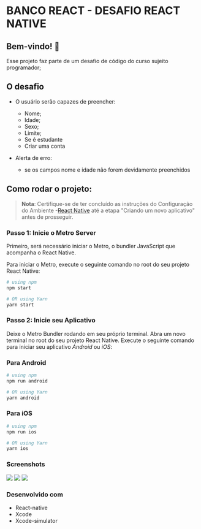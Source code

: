 # BANCO REACT - DESAFIO REACT NATIVE

## Bem-vindo! 👋

Esse projeto faz parte de um desafio de código do curso sujeito programador;

## O desafio

- O usuário serão capazes de preencher:
   - Nome;
   - Idade;
   - Sexo;
   - Limite;
   - Se é estudante
   - Criar uma conta

- Alerta de erro:
  - se os campos nome e idade não forem devidamente preenchidos

## Como rodar o projeto:

>**Nota**: Certifique-se de ter concluído as instruções do Configuração do Ambiente -[React Native](https://reactnative.dev/docs/environment-setup) até a etapa "Criando um novo aplicativo" antes de prosseguir.

### Passo 1: Inicie o Metro Server
Primeiro, será necessário iniciar o Metro, o bundler JavaScript que acompanha o React Native.

Para iniciar o Metro, execute o seguinte comando no root do seu projeto React Native:

```bash
# using npm
npm start

# OR using Yarn
yarn start
```

### Passo 2: Inicie seu Aplicativo
Deixe o Metro Bundler rodando em seu próprio terminal. Abra um novo terminal no root do seu projeto React Native. Execute o seguinte comando para iniciar seu aplicativo _Android_ ou _iOS_:

### Para Android

```bash
# using npm
npm run android

# OR using Yarn
yarn android
```

### Para iOS

```bash
# using npm
npm run ios

# OR using Yarn
yarn ios
```

### Screenshots

![](./src/app-mobi.png)
![](./src/success.png)
![](./src/Alert-error.png)

### Desenvolvido com
- React-native
- Xcode
- Xcode-simulator

